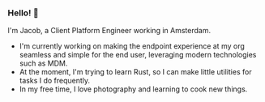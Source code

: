 ### Hello! 👋

I'm Jacob, a Client Platform Engineer working in Amsterdam.

- I'm currently working on making the endpoint experience at my org seamless and simple for the end user, leveraging modern technologies such as MDM. 
- At the moment, I'm trying to learn Rust, so I can make little utilities for tasks I do frequently.
- In my free time, I love photography and learning to cook new things.
